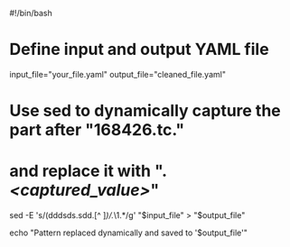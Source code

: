 #!/bin/bash

# Define input and output YAML file
input_file="your_file.yaml"
output_file="cleaned_file.yaml"

# Use sed to dynamically capture the part after "168426.tc."
# and replace it with ".*<captured_value>*"
sed -E 's/(dddsds\.sdd\.[^ ]*)/.*\1.*/g' "$input_file" > "$output_file"

echo "Pattern replaced dynamically and saved to '$output_file'"
